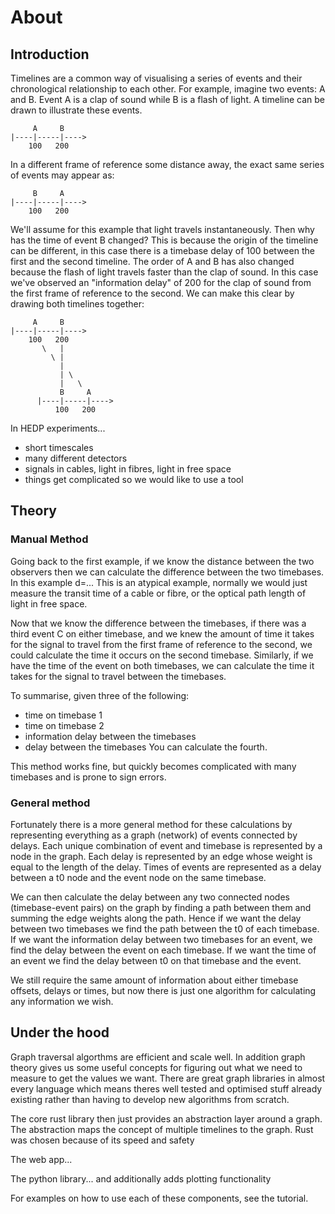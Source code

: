# About

## Introduction

Timelines are a common way of visualising a series of events and their chronological relationship to each other.
For example, imagine two events: A and B.
Event A is a clap of sound while B is a flash of light.
A timeline can be drawn to illustrate these events.

```
     A     B
|----|-----|---->
    100   200
```

In a different frame of reference some distance away, the exact same series of events may appear as:

```
     B     A
|----|-----|---->
    100   200
```

We'll assume for this example that light travels instantaneously.
Then why has the time of event B changed?
This is because the origin of the timeline can be different, in this case there is a timebase delay of 100 between the first and the second timeline.
The order of A and B has also changed because the flash of light travels faster than the clap of sound.
In this case we've observed an "information delay" of 200 for the clap of sound from the first frame of reference to the second.
We can make this clear by drawing both timelines together:

```
     A     B
|----|-----|---->
    100   200
       \   |
         \ |
           |
           | \
           |   \
           B     A
      |----|-----|---->
          100   200
```

In HEDP experiments...
- short timescales
- many different detectors
- signals in cables, light in fibres, light in free space
- things get complicated so we would like to use a tool

## Theory

### Manual Method

Going back to the first example, if we know the distance between the two observers then we can calculate the difference between the two timebases.
In this example d=...
This is an atypical example, normally we would just measure the transit time of a cable or fibre, or the optical path length of light in free space.

Now that we know the difference between the timebases, if there was a third event C on either timebase, and we knew the amount of time it takes for the signal to travel from the first frame of reference to the second, we could calculate the time it occurs on the second timebase.
Similarly, if we have the time of the event on both timebases, we can calculate the time it takes for the signal to travel between the timebases.

To summarise, given three of the following:
- time on timebase 1
- time on timebase 2
- information delay between the timebases
- delay between the timebases
You can calculate the fourth.

This method works fine, but quickly becomes complicated with many timebases and is prone to sign errors.

### General method

Fortunately there is a more general method for these calculations by representing everything as a graph (network) of events connected by delays.
Each unique combination of event and timebase is represented by a node in the graph.
Each delay is represented by an edge whose weight is equal to the length of the delay.
Times of events are represented as a delay between a t0 node and the event node on the same timebase.

We can then calculate the delay between any two connected nodes (timebase-event pairs) on the graph by finding a path between them and summing the edge weights along the path.
Hence if we want the delay between two timebases we find the path between the t0 of each timebase.
If we want the information delay between two timebases for an event, we find the delay between the event on each timebase.
If we want the time of an event we find the delay between t0 on that timebase and the event.

We still require the same amount of information about either timebase offsets, delays or times, but now there is just one algorithm for calculating any information we wish.

## Under the hood

Graph traversal algorthms are efficient and scale well.
In addition graph theory gives us some useful concepts for figuring out what we need to measure to get the values we want.
There are great graph libraries in almost every language which means theres well tested and optimised stuff already existing rather than having to develop new algorithms from scratch.

The core rust library then just provides an abstraction layer around a graph.
The abstraction maps the concept of multiple timelines to the graph.
Rust was chosen because of its speed and safety

The web app...

The python library... and additionally adds plotting functionality

For examples on how to use each of these components, see the tutorial.
